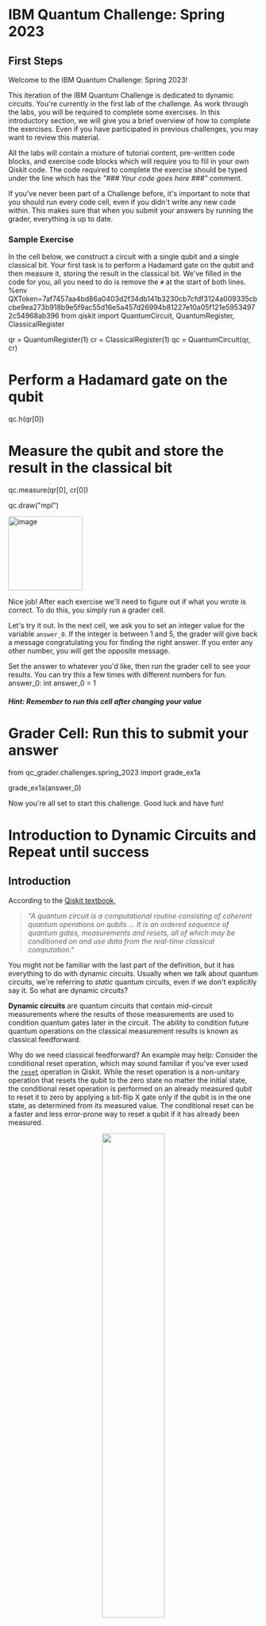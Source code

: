 # IBM Quantum Challenge: Spring 2023
## First Steps
Welcome to the IBM Quantum Challenge: Spring 2023!

This iteration of the IBM Quantum Challenge is dedicated to dynamic circuits. You're currently in the first lab of the challenge. As work through the labs, you will be required to complete some exercises. In this introductory section, we will give you a brief overview of how to complete the exercises. Even if you have participated in previous challenges, you may want to review this material.

All the labs will contain a mixture of tutorial content, pre-written code blocks, and exercise code blocks which will require you to fill in your own Qiskit code. The code required to complete the exercise should be typed under the line which has the _"### Your code goes here ###"_ comment. 

If you've never been part of a Challenge before, it's important to note that you should run every code cell, even if you didn't write any new code within. This makes sure that when you submit your answers by running the grader, everything is up to date. 
### Sample Exercise

In the cell below, we construct a circuit with a single qubit and a single classical bit. Your first task is to perform a Hadamard gate on the qubit and then measure it, storing the result in the classical bit. We've filled in the code for you, all you need to do is remove the `#` at the start of both lines.
%env QXToken=7af7457aa4bd86a0403d2f34db141b3230cb7cfdf3124a009335cbcbe9ea273b918b9e5f9ac55d16e5a457d26994b81227e10a05f121e59534972c54968ab396
from qiskit import QuantumCircuit, QuantumRegister, ClassicalRegister

qr = QuantumRegister(1)
cr = ClassicalRegister(1)
qc = QuantumCircuit(qr, cr)

# Perform a Hadamard gate on the qubit
qc.h(qr[0])

# Measure the qubit and store the result in the classical bit
qc.measure(qr[0], cr[0])

qc.draw("mpl")

<img width="149" alt="image" src="https://github.com/Sudhir878786/Dynamic-Circuit-Quantum-ML/assets/92601949/21e089be-3a21-42dd-a0a0-b819f3e5f4a2">

Nice job! After each exercise we'll need to figure out if what you wrote is correct. To do this, you simply run a grader cell.

Let's try it out. In the next cell, we ask you to set an integer value for the variable `answer_0`. If the integer is between 1 and 5, the grader will give back a message congratulating you for finding the right answer. If you enter any other number, you will get the opposite message. 

Set the answer to whatever you'd like, then run the grader cell to see your results. You can try this a few times with different numbers for fun.
answer_0: int
answer_0 = 1

##### Hint: Remember to run this cell after changing your value ###
# Grader Cell: Run this to submit your answer

from qc_grader.challenges.spring_2023 import grade_ex1a

grade_ex1a(answer_0)

Now you're all set to start this challenge. Good luck and have fun!
# Introduction to Dynamic Circuits and Repeat until success
## Introduction
According to the [Qiskit textbook,](https://learn.qiskit.org/course/ch-algorithms/quantum-circuits) 
>_"A quantum circuit is a computational routine consisting of coherent quantum operations on qubits ... It is an ordered sequence of quantum gates, measurements and resets, all of which may be conditioned on and use data from the real-time classical computation."_

You might not be familiar with the last part of the definition, but it has everything to do with dynamic circuits. Usually when we talk about quantum circuits, we're referring to _static_ quantum circuits, even if we don't explicitly say it. So what are dynamic circuits?

**Dynamic circuits** are quantum circuits that contain mid-circuit measurements where the results of those measurements are used to condition quantum gates later in the circuit. The ability to condition future quantum operations on the classical measurement results is known as classical feedforward.

Why do we need classical feedforward? An example may help: Consider the conditional reset operation, which may sound familiar if you've ever used the [`reset`](https://qiskit.org/documentation/stubs/qiskit.circuit.QuantumCircuit.reset.html) operation in Qiskit. While the reset operation is a non-unitary operation that resets the qubit to the zero state no matter the initial state, the conditional reset operation is performed on an already measured qubit to reset it to zero by applying a bit-flip X gate only if the qubit is in the one state, as determined from its measured value. The conditional reset can be a faster and less error-prone way to reset a qubit if it has already been measured.
<center>
<img src="resources/sketch-1.png" width="50%">
</center>
Put another way, dynamic circuits are quantum circuits that include control flow such as if statements and while loops, where the predicates are computed from the results of previous qubit measurements and the conditional operations include quantum gates.
## Hello Dynamic Circuit World
IBM Quantum hardware has already supported mid-circuit measurements and reset for some time. However, adding support for classical feedforward required a significant redesign of the control-systems and the associated software stack. Full support for dynamic circuits was introduced only last year (2022).

In Qiskit, the syntax for programming dynamic circuits has gone through several iterations, and full support has not yet been implemented. Currently, the only way to access the full capabilities of dynamic circuits is to submit programs written in OpenQASM 3. Nevertheless, in this challenge we will be working with what is currently available in Qiskit.

An earlier version of Qiskit introduced the [`c_if()`](https://qiskit.org/documentation/stubs/qiskit.circuit.Instruction.c_if.html) instruction, but this syntax will be deprecated in favor of the more flexible [`if_test()`](https://qiskit.org/documentation/stubs/qiskit.circuit.QuantumCircuit.if_test.html) method of QuantumCircuit, which is the method we'll be mostly using in this challenge.

To get you started, we're going to review a simple example where we'll use this function. We'll build a circuit that demonstrates the conditional reset operation by taking the following steps:

1. Initialize a circuit with 1 qubit and 2 classical bits. ($q_{0}$, $b_{0}$  and $b_{1}$)
2. Apply a Hadamard gate to $q_{0}$.
3. Measure that qubit and save the result in $b_{0}$.
4. Begin an `if_test` block conditioned on $b_{0}$ being equal to 1.
5. In the `if_test` block, specify the operation to do if the condition is met, in this case, flipping $q_{0}$ to 0 state.
6. Measure $q_0$ again into $b_{1}$ to check that we always get 0.
from qiskit import QuantumCircuit
from qiskit.circuit import QuantumRegister, ClassicalRegister

qr = QuantumRegister(1)
cr = ClassicalRegister(2)
qc = QuantumCircuit(qr, cr)

# unpack the qubit and classical bits from the registers
(q0,) = qr
b0, b1 = cr

# apply Hadamard
qc.h(q0)
# measure
qc.measure(q0, b0)

# begin if test block. the contents of the block are executed if b0 == 1
with qc.if_test((b0, 1)):
    # if the condition is satisfied (b0 == 1), then flip the bit back to 0
    qc.x(q0)
# finally, measure q0 again
qc.measure(q0, b1)

qc.draw(output="mpl", idle_wires=False)
<img width="275" alt="image" src="https://github.com/Sudhir878786/Dynamic-Circuit-Quantum-ML/assets/92601949/70788911-0597-4429-bd45-147352d555fb">

Now that our circuit is built, let's run it several times to see if we always get the expected output. The first measurement could be either 0 or 1, but the second measurement should always be 0.
from qiskit_aer import AerSimulator

# initialize the simulator
backend_sim = AerSimulator()

# run the circuit
reset_sim_job = backend_sim.run(qc)
# get the results
reset_sim_result = reset_sim_job.result()
# retrieve the bitstring counts
reset_sim_counts = reset_sim_result.get_counts()

print(f"Counts: {reset_sim_counts}")
<img width="396" alt="image" src="https://github.com/Sudhir878786/Dynamic-Circuit-Quantum-ML/assets/92601949/1f96f535-0d5f-45b5-995f-5aa42b800f74">

As expected, the first bit is sometimes 0 and sometimes 1, but the second bit is always 0 (recall that Qiskit uses little-endian bit-ordering, so that the right-most bit is the first bit and the left-most bit is the last bit).
from qiskit.visualization import *

# plot histogram
plot_histogram(reset_sim_counts)
Now you're ready to build your first dynamic circuit!
### **Exercise 1**
Let's level things up. Your first assignment will be to design a two qubit circuit. In this case, the aim will be to act differently on $q_{1}$ depending on the value of $q_{0}$. If the measurement on $q_{0}$ reads 0, apply an $X$ gate on $q_{1}$. If it reads 1, apply a Hadamard on $q_{1}$ instead.

To make the value of $q_{0}$ random, the first thing we'll do is apply a Hadamard on that qubit. Next, we'll measure $q_{0}$ into $b_{0}$. After that, the dynamic magic should happen, and finally, $q_{1}$ gets measured.
For this exercise we encourage you to read the [`if_test()`](https://qiskit.org/documentation/stubs/qiskit.circuit.QuantumCircuit.if_test.html) documentation.
from qiskit import QuantumCircuit
from qiskit.circuit import QuantumRegister, ClassicalRegister

qr = QuantumRegister(2)
cr = ClassicalRegister(2)
qc = QuantumCircuit(qr, cr)

q0, q1 = qr
b0, b1 = cr

qc.h(q0)
qc.measure(q0, b0)

# if-else block
with qc.if_test((b0, 1))as else_:
    qc.h(q1)
with else_:
    qc.x(q1)

qc.measure(q1, b1)

qc.draw(output="mpl", idle_wires=False)

Optionally, you can run next cell to check if your circuit behaves as expected. 
>Tip: Think of the possible outcomes of the circuit before running it.
backend_sim = AerSimulator()

job_1 = backend_sim.run(qc)
result_1 = job_1.result()
counts_1 = result_1.get_counts()

print(f"Counts: {counts_1}")

# Submit your circuit

from qc_grader.challenges.spring_2023 import grade_ex1b

grade_ex1b(qc)
## Repeat until success
Sometimes the outcome of a process is random and the result you get isn't what you wanted. What can you do in this case? Well, you can try again! As long as there is some nonzero probability of your desired outcome, repeating the process is guaranteed to return the result you wanted, eventually. Often, only a few repetitions will be needed.

In this section, we will use the repeat-until-success idea to build an $R_X(\theta)$ gate from the finite gate set $\{H,\,X,\,S,\,\text{Toffoli}\}$, where $\theta / \pi$ is an irrational number. Specifically, we will have $\cos\theta = \frac35$. This construction is adapted from Nielsen and Chuang, _Quantum Computation and Quantum Information_, 10<sup>th</sup> anniversary edition, Exercise 4.41, and it demonstrates the universality of the finite gate set given above.

The way the construction works is that we will build a circuit that acts on 3 qubits. One of the qubits is the target qubit and our goal is to perform the $R_X(\theta)$ on this target qubit. The other two qubits are "syndrome" qubits that we will measure and the measurement results will tell us whether our operation was successful or not. If both syndrome qubits read 0, then we will know the gate was performed successfully. Otherwise, we will reset the qubits and try again. We will need dynamic circuits in order to condition the repetitions of the circuit on the measurement results.
### Exercise 2
Your first task of this section will be to create a function that returns that circuit. Here there's an image of how the circuit should look like:
<center>
<img src="resources/circuitRx.png">
</center>
To make things easier for you, we'll set up the "base" circuit for you with the required elements. The functions we'll write in this lab will take a circuit as input and modify it in place. Whenever we need a fresh circuit, we'll just make a copy of the base circuit.
controls = QuantumRegister(2, name="control")
target = QuantumRegister(1, name="target")

mid_measure = ClassicalRegister(2, name="mid")
final_measure = ClassicalRegister(1, name="final")

base = QuantumCircuit(controls, target, mid_measure, final_measure)
In the next cell, fill in the `trial` function so that it constructs the circuit by taking the following steps:

1. Apply a Hadamard gate to each qubit of the control register as well as the target qubit.
2. Apply the Toffoli (controlled-controlled-not) gate between the control register and the target qubit. This can be achieved using either the `ccx` method of QuantumCircuit, or by importing and using `CCXGate` from `qiskit.circuit.library`.
3. Apply an $S$ gate to the target qubit.
4. Apply another Toffoli gate, with the same controls and target as Step 2.
5. Again, apply Hadamard to the control and target registers.
6. Measure the control register into the classical register.
from qiskit import QuantumCircuit, QuantumRegister, ClassicalRegister
from qiskit.circuit.library import CCXGate

qc = base.copy_empty_like()

def trial(circuit: QuantumCircuit, target: QuantumRegister, controls: QuantumRegister, measures: ClassicalRegister):
    """Probabilistically perform Rx(theta) on the target, where cos(theta) = 3/5."""
    circuit.h(target)
    circuit.h(controls)
    circuit.append(CCXGate(), [controls[0], controls[1], target])
    circuit.s(target)
    circuit.append(CCXGate(), [controls[0], controls[1], target])
    circuit.h(target)
    circuit.h(controls)
    circuit.measure(controls, measures)

trial(qc, target, controls, mid_measure)

qc.draw("mpl", cregbundle=False)

# Submit your circuit
from qc_grader.challenges.spring_2023 import grade_ex1c

grade_ex1c(qc)
### Exercise 3
Your next task will be to check the measurements. If both measurements of the control bits return $|0\rangle$, the applied gate is $R_X(\theta)$ where $\cos(\theta) = \frac{3}{5}$. If any of the measurements is $|1\rangle$, then the applied gate is simply $X$, which indicates a failure. Therefore, we can tell from the measurements whether we applied the correct gate, without disturbing the coherence of the target qubit. 
If there is a failure, we should reset the qubit and start again.  Since we know what is applied in the case of a failure, we can use this knowledge to perform the reset efficiently, without using a general hardware reset. For the two auxiliary qubits, this is just an $X$ gate conditioned on its respective measurement being $1$.
def trial(circuit, target, controls, measures):
    """Probabilistically perform an Rx gate for an
    angle that is an irrational multiple of pi."""
    circuit.h(target)
    circuit.h(controls)
    circuit.ccx(*controls, target)
    circuit.s(target)
    circuit.ccx(*controls, target)
    circuit.h(controls)
    circuit.h(target)
    circuit.measure(controls, measures)In the next cell, fill in the `reset_controls` function so that it modifies the circuit by taking the following steps:

1. If the first bit of the `measures` register is equal to 1, apply an $X$ gate to the first control qubit.
2. If the second bit of the `measures` register is equal to 1, apply an $X$ gate to the second control qubit.
def reset_controls(circuit: QuantumCircuit, controls: QuantumRegister, measures: ClassicalRegister):
    """Reset the control qubits if they are in |1>."""

    with circuit.if_test((measures[0], True)):
        circuit.x(controls[0])  # Apply X gate to the first control qubit if the first bit of measures is 1
    
    with circuit.if_test((measures[1], True)):
        circuit.x(controls[1])  # Apply X gate to the second control qubit if the second bit of measures is 1


qc = base.copy_empty_like()
trial(qc, target, controls, mid_measure)
reset_controls(qc, controls, mid_measure)
qc.measure(controls, mid_measure)
qc.draw("mpl", cregbundle=False)
# Submit your circuit
from qc_grader.challenges.spring_2023 import grade_ex1d

grade_ex1d(qc)
Now all that is left to do is repeat the execution of the circuit if the conditions weren't satisfied.
In the final exercise, we will need to work around two issues in our current support for dynamic circuits.

The first issue is that Qiskit currently does not support performing any arithmetic or logical operations on classical bits. In particular, it does not support checking that a classical register does *not* have a certain value. In our situation, we need to repeat the trial only if the mid-circuit measurement was *not* the bitstring `00`. To work around this issue, we will create an if statement conditioned on the measurement being equal to `00`, **pass** an empty block, and then use the **else** branch to perform the logic we want for the case that the measurement is *not* `00`.

The second issue is that our hardware currently does not support loops. Therefore, we cannot execute a true repeat-until-success loop. We will work around this issue by simply repeating our trial circuit a fixed number of times.
### Exercise 4

In the code cell below, fill in the `else` block with the logic that should be performed in case the syndrome measurement indicates we need to repeat the trial:

1. Reset the target qubit to the zero state. Remember, we already know that it is in the 1 state.
2. Call the `trial` function on the circuit again.
# Set the maximum number of trials
max_trials = 2

# Create a clean circuit with the same structure (bits, registers, etc)
# as the initial base we set up.
circuit = base.copy_empty_like()

# The first trial does not need to reset its inputs, since the controls
# are guaranteed to start in the |0> state.
trial(circuit, target, controls, mid_measure)

# Manually add the rest of the trials.  In the future, we will be
# able to use a dynamic `while` loop to do this, but for now, we
# statically add each loop iteration with a manual condition check
# on each one.  This involves more classical synchronizations than
# the while loop, but will suffice for now.
for _ in range(max_trials - 1):
    reset_controls(circuit, controls, mid_measure)
    with circuit.if_test((mid_measure, 0b00)) as else_:
        # This is the success path, but Qiskit can't directly
        # represent a negative condition yet, so we have an
        # empty `true` block in order to use the `else` branch.
        pass
    with else_:
        # Reset the target qubit to the zero state
        circuit.reset(target)
        # Call the trial function on the circuit again
        trial(circuit, target, controls, mid_measure)

# We need to measure the control qubits again to ensure we
# get their final results; this is a hardware limitation.
circuit.measure(controls, mid_measure)

# Finally, let's measure our target, to check that we're
# getting the rotation we desired.
circuit.measure(target, final_measure)

circuit.draw("mpl", cregbundle=False)

# Submit your circuit
from qc_grader.challenges.spring_2023 import grade_ex1e

grade_ex1e(circuit)
Let's run the circuit on a simulator.
sim = AerSimulator()
job = sim.run(circuit, shots=1000)
result = job.result()
counts = result.get_counts()

plot_histogram(counts)
A successful result is one in which the measurements on the two controls end in the `00` state. If you're having trouble, we encourage you to post about your results on the Discord Channel, and try to understand in collaboration with other participants what your results mean and why you are getting them.
## Run on hardware

Let's try running the circuit we made on real hardware! For this, we'll be using the 27-qubit Peekskill device, which has been tuned specifically for dynamic circuits. But please remember, running on real hardware takes time, and sometimes has errors. Please **do not** run these cells over and over, since that will cause a backup for all the other Challenge participants.
from qiskit_ibm_provider import IBMProvider

provider = IBMProvider()
hub = "YOUR_HUB"
group = "YOUR_GROUP"
project = "YOUR_PROJECT"

backend_name = "ibm_peekskill"
backend = provider.get_backend(backend_name, instance=f"{hub}/{group}/{project}")
from qiskit import transpile

qc_transpiled = transpile(circuit, backend)
job = backend.run(qc_transpiled, shots=1000, dynamic=True)

counts = job.result().get_counts()

plot_histogram(counts)
## Congratulations!

You've made it to the end of the first lab! Now that you know more about dynamic circuits, it is time to move onto the next lab and start learning about some applications and more advanced properties. Good luck!
